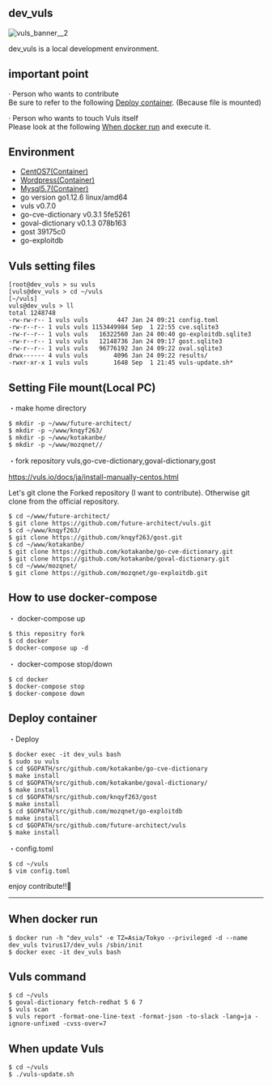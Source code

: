 ## dev_vuls

![vuls_banner__2](https://user-images.githubusercontent.com/5633085/44946049-49397b80-ae2f-11e8-83a1-80c81dd708a8.png)

dev_vuls is a local development environment.  

## important point

· Person who wants to contribute  
Be sure to refer to the following [Deploy container](https://github.com/RVIRUS0817/dev_vuls#deploy-container). (Because file is mounted)  

· Person who wants to touch Vuls itself  
Please look at the following [When docker run](https://github.com/RVIRUS0817/dev_vuls#when-docker-run) and execute it.  

## Environment
- [CentOS7(Container)](https://cloud.docker.com/repository/docker/tvirus17/dev_vuls)  
- [Wordpress(Container)](https://cloud.docker.com/u/tvirus17/repository/docker/tvirus17/dev_wordpress)  
- [Mysql5.7(Container)](https://hub.docker.com/_/mysql?tab=description)  
- go version go1.12.6 linux/amd64  
- vuls v0.7.0   
- go-cve-dictionary v0.3.1 5fe5261
- goval-dictionary v0.1.3 078b163
- gost 39175c0
- go-exploitdb  

## Vuls setting files

```
[root@dev_vuls > su vuls
[vuls@dev_vuls > cd ~/vuls
[~/vuls]
vuls@dev_vuls > ll
total 1248748
-rw-rw-r-- 1 vuls vuls        447 Jan 24 09:21 config.toml
-rw-r--r-- 1 vuls vuls 1153449984 Sep  1 22:55 cve.sqlite3
-rw-r--r-- 1 vuls vuls   16322560 Jan 24 00:40 go-exploitdb.sqlite3
-rw-r--r-- 1 vuls vuls   12148736 Jan 24 09:17 gost.sqlite3
-rw-r--r-- 1 vuls vuls   96776192 Jan 24 09:22 oval.sqlite3
drwx------ 4 vuls vuls       4096 Jan 24 09:22 results/
-rwxr-xr-x 1 vuls vuls       1648 Sep  1 21:45 vuls-update.sh*

```

## Setting File mount(Local PC)

・make home directory
```
$ mkdir -p ~/www/future-architect/
$ mkdir -p ~/www/knqyf263/
$ mkdir -p ~/www/kotakanbe/
$ mkdir -p ~/www/mozqnet//
```

・fork repository vuls,go-cve-dictionary,goval-dictionary,gost

https://vuls.io/docs/ja/install-manually-centos.html


Let's git clone the Forked repository (I want to contribute). Otherwise git clone from the official repository.

```
$ cd ~/www/future-architect/
$ git clone https://github.com/future-architect/vuls.git
$ cd ~/www/knqyf263/
$ git clone https://github.com/knqyf263/gost.git
$ cd ~/www/kotakanbe/
$ git clone https://github.com/kotakanbe/go-cve-dictionary.git
$ git clone https://github.com/kotakanbe/goval-dictionary.git
$ cd ~/www/mozqnet/
$ git clone https://github.com/mozqnet/go-exploitdb.git
```

## How to use docker-compose

・ docker-compose up  
```
$ this repositry fork
$ cd docker
$ docker-compose up -d
```

・ docker-compose stop/down  
```
$ cd docker
$ docker-compose stop
$ docker-compose down
```

## Deploy container

・Deploy

```
$ docker exec -it dev_vuls bash
$ sudo su vuls
$ cd $GOPATH/src/github.com/kotakanbe/go-cve-dictionary
$ make install
$ cd $GOPATH/src/github.com/kotakanbe/goval-dictionary/
$ make install
$ cd $GOPATH/src/github.com/knqyf263/gost
$ make install
$ cd $GOPATH/src/github.com/mozqnet/go-exploitdb
$ make install
$ cd $GOPATH/src/github.com/future-architect/vuls
$ make install
```
・config.toml
```
$ cd ~/vuls
$ vim config.toml
```

enjoy contribute!!🤩

----

## When docker run

```
$ docker run -h "dev_vuls" -e TZ=Asia/Tokyo --privileged -d --name dev_vuls tvirus17/dev_vuls /sbin/init
$ docker exec -it dev_vuls bash
```

## Vuls command
```
$ cd ~/vuls
$ goval-dictionary fetch-redhat 5 6 7
$ vuls scan
$ vuls report -format-one-line-text -format-json -to-slack -lang=ja -ignore-unfixed -cvss-over=7
```

## When update Vuls

```
$ cd ~/vuls
$ ./vuls-update.sh
```
